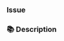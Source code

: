 ### Issue

<!-- What ticket or issue does this address?  -->

### 📚 Description

<!-- Why is this change required? What problem does it solve? -->
